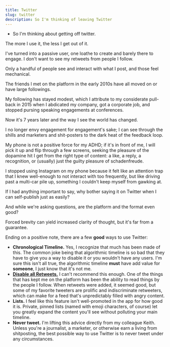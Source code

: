 ```yaml
---
title: Twitter
slug: twitter
description: So I'm thinking of leaving Twitter
---
```


- So I'm thinking about getting off twitter.

The more I use it, the less I get out of it. 

I've turned into a passive user, one loathe to create and barely there to engage. 
I don't want to see my retweets from people I follow. 

Only a handful of people see and interact with what I post, and those feel mechanical. 

The friends I met on the platform in the early 2010s have all moved on or have large followings. 

My following has stayed modest, which I attribute to my considerate pull-back in 2015 when I abdicated my company, got a corporate job, and stopped pursing speaking engagements at conferences.

Now it's 7 years later and the way I see the world has changed.

I no longer envy engagement for engagement's sake; I can see through the shills and marketers and shit-posters to the dark heat of the feedback loop.

My phone is not a positive force for my ADHD; if it's in front of me, I will pick it up and flip through a few screens, seeking the pleasure of the dopamine hit I get from the right type of content: a like, a reply, a recognition, or (usually) just the guilty pleasure of schadenfreude.

I stopped using Instagram on my phone because it felt like an attention trap that I knew well-enough to not interact with too frequently, but like driving past a multi-car pile up, something I couldn't keep myself from gawking at.

If I had anything important to say, why bother saying it on Twitter when I can self-publish just as easily?

And while we're asking questions, are the platform and the format even good?

Forced brevity can yield increased clarity of thought, but it's far from a guarantee.

Ending on a positive note, there are a few __good__ ways to use Twitter:
- **Chronological Timeline.** Yes, I recognize that much has been made of this. The common joke being that algorithmic timeline is so bad that they have to give you a way to disable it or you wouldn't have any users. I'm sure this isn't all true, the algorithmic timeline __must__ have add value for __someone__, I just know that it's not me. 
- **[Disable all Retweets.](https://glitch.com/~turn-off-retweets)** I can't recommend this enough. One of the things that has kept me on the platform has been the ability to read things by the people I follow. When retweets were added, it seemed good, but some of my favorite tweeters are prolific and indiscriminate retweeters, which can make for a feed that's unpredictably filled with angry content.
- **Lists.** I feel like this feature isn't well-promoted in the app for how good it is. Private, pinned lists (named with emoji characters, of course) let you greatly expand the content you'll see without polluting your main timeline.
- **Never tweet.** I'm lifting this advice directly from my colleague Keith. Unless you're a journalist, a marketer, or otherwise earn a living from shitposting, the best possible way to use Twitter is to never tweet under any circumstances.
